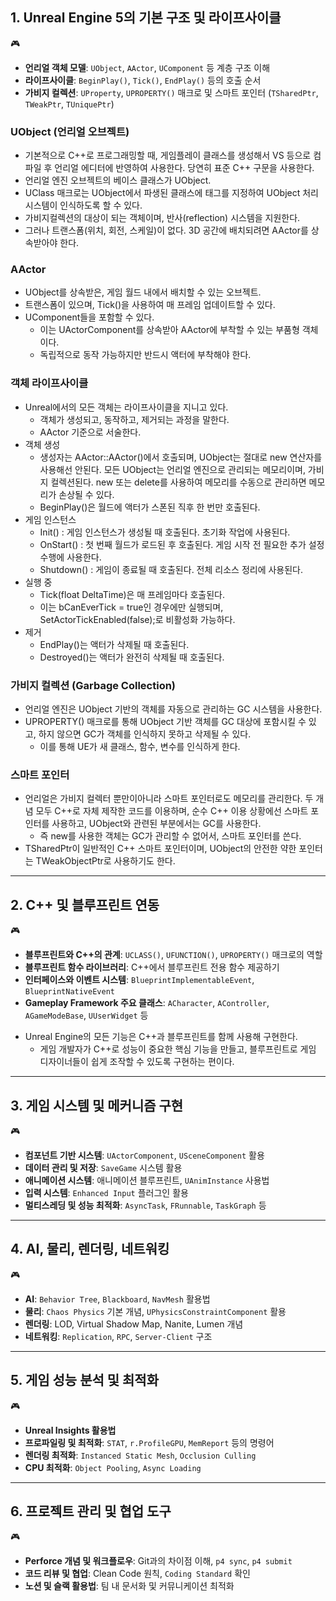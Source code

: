 ## **1. Unreal Engine 5의 기본 구조 및 라이프사이클**

<aside>
🎮

- **언리얼 객체 모델**: `UObject`, `AActor`, `UComponent` 등 계층 구조 이해
- **라이프사이클**: `BeginPlay()`, `Tick()`, `EndPlay()` 등의 호출 순서
- **가비지 컬렉션**: `UProperty`, `UPROPERTY()` 매크로 및 스마트 포인터 (`TSharedPtr`, `TWeakPtr`, `TUniquePtr`)
</aside>

### UObject (언리얼 오브젝트)

- 기본적으로 C++로 프로그래밍할 때, 게임플레이 클래스를 생성해서 VS 등으로 컴파일 후 언리얼 에디터에 반영하여 사용한다. 당연히 표준 C++ 구문을 사용한다.
- 언리얼 엔진 오브젝트의 베이스 클래스가 UObject.
- UClass 매크로는 UObject에서 파생된 클래스에 태그를 지정하여 UObject 처리 시스템이 인식하도록 할 수 있다.
- 가비지컬렉션의 대상이 되는 객체이며, 반사(reflection) 시스템을 지원한다.
- 그러나 트랜스폼(위치, 회전, 스케일)이 없다. 3D 공간에 배치되려면 AActor를 상속받아야 한다.

### AActor

- UObject를 상속받은, 게임 월드 내에서 배치할 수 있는 오브젝트.
- 트랜스폼이 있으며, Tick()을 사용하여 매 프레임 업데이트할 수 있다.
- UComponent들을 포함할 수 있다.
    - 이는 UActorComponent를 상속받아 AActor에 부착할 수 있는 부품형 객체이다.
    - 독립적으로 동작 가능하지만 반드시 액터에 부착해야 한다.

### 객체 라이프사이클

- Unreal에서의 모든 객체는 라이프사이클을 지니고 있다.
    - 객체가 생성되고, 동작하고, 제거되는 과정을 말한다.
    - AActor 기준으로 서술한다.
- 객체 생성
    - 생성자는 AActor::AActor()에서 호출되며, UObject는 절대로 new 연산자를 사용해선 안된다. 모든 UObject는 언리얼 엔진으로 관리되는 메모리이며, 가비지 컬렉션된다. new 또는 delete를 사용하여 메모리를 수동으로 관리하면 메모리가 손상될 수 있다.
    - BeginPlay()은 월드에 액터가 스폰된 직후 한 번만 호출된다.
- 게임 인스턴스
    - Init() : 게임 인스턴스가 생성될 때 호출된다. 초기화 작업에 사용된다.
    - OnStart() : 첫 번째 월드가 로드된 후 호출된다. 게임 시작 전 필요한 추가 설정 수행에 사용한다.
    - Shutdown() : 게임이 종료될 때 호출된다. 전체 리소스 정리에 사용된다.
- 실행 중
    - Tick(float DeltaTime)은 매 프레임마다 호출된다.
    - 이는 bCanEverTick = true인 경우에만 실행되며, SetActorTickEnabled(false);로 비활성화 가능하다.
- 제거
    - EndPlay()는 액터가 삭제될 때 호출된다.
    - Destroyed()는 액터가 완전히 삭제될 때 호출된다.

### 가비지 컬렉션 (Garbage Collection)

- 언리얼 엔진은 UObject 기반의 객체를 자동으로 관리하는 GC 시스템을 사용한다.
- UPROPERTY() 매크로를 통해 UObject 기반 객체를 GC 대상에 포함시킬 수 있고, 하지 않으면 GC가 객체를 인식하지 못하고 삭제될 수 있다.
    - 이를 통해 UE가 새 클래스, 함수, 변수를 인식하게 한다.

### 스마트 포인터

- 언리얼은 가비지 컬렉터 뿐만이아니라 스마트 포인터로도 메모리를 관리한다. 두 개념 모두 C++로 자체 제작한 코드를 이용하며, 순수 C++ 이용 상황에선 스마트 포인터를 사용하고, UObject와 관련된 부분에서는 GC를 사용한다.
    - 즉 new를 사용한 객체는 GC가 관리할 수 없어서, 스마트 포인터를 쓴다.
- TSharedPtr이 일반적인 C++ 스마트 포인터이며, UObject의 안전한 약한 포인터는 TWeakObjectPtr로 사용하기도 한다.

---

## **2. C++ 및 블루프린트 연동**

<aside>
🎮

- **블루프린트와 C++의 관계**: `UCLASS()`, `UFUNCTION()`, `UPROPERTY()` 매크로의 역할
- **블루프린트 함수 라이브러리**: C++에서 블루프린트 전용 함수 제공하기
- **인터페이스와 이벤트 시스템**: `BlueprintImplementableEvent`, `BlueprintNativeEvent`
- **Gameplay Framework 주요 클래스**: `ACharacter`, `AController`, `AGameModeBase`, `UUserWidget` 등
</aside>

- Unreal Engine의 모든 기능은 C++과 블루프린트를 함께 사용해 구현한다.
    - 게임 개발자가 C++로 성능이 중요한 핵심 기능을 만들고, 블루프린트로 게임 디자이너들이 쉽게 조작할 수 있도록 구현하는 편이다.

---

## **3. 게임 시스템 및 메커니즘 구현**

<aside>
🎮

- **컴포넌트 기반 시스템**: `UActorComponent`, `USceneComponent` 활용
- **데이터 관리 및 저장**: `SaveGame` 시스템 활용
- **애니메이션 시스템**: 애니메이션 블루프린트, `UAnimInstance` 사용법
- **입력 시스템**: `Enhanced Input` 플러그인 활용
- **멀티스레딩 및 성능 최적화**: `AsyncTask`, `FRunnable`, `TaskGraph` 등
</aside>

---

## **4. AI, 물리, 렌더링, 네트워킹**

<aside>
🎮

- **AI**: `Behavior Tree`, `Blackboard`, `NavMesh` 활용법
- **물리**: `Chaos Physics` 기본 개념, `UPhysicsConstraintComponent` 활용
- **렌더링**: LOD, Virtual Shadow Map, Nanite, Lumen 개념
- **네트워킹**: `Replication`, `RPC`, `Server-Client` 구조
</aside>

---

## **5. 게임 성능 분석 및 최적화**

<aside>
🎮

- **Unreal Insights 활용법**
- **프로파일링 및 최적화**: `STAT`, `r.ProfileGPU`, `MemReport` 등의 명령어
- **렌더링 최적화**: `Instanced Static Mesh`, `Occlusion Culling`
- **CPU 최적화**: `Object Pooling`, `Async Loading`
</aside>

---

## **6. 프로젝트 관리 및 협업 도구**

<aside>
🎮

- **Perforce 개념 및 워크플로우**: Git과의 차이점 이해, `p4 sync`, `p4 submit`
- **코드 리뷰 및 협업**: Clean Code 원칙, `Coding Standard` 확인
- **노션 및 슬랙 활용법**: 팀 내 문서화 및 커뮤니케이션 최적화
</aside>